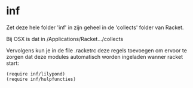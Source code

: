 inf
===

Zet deze hele folder 'inf' in zijn geheel in de 'collects' folder van Racket.

Bij OSX is dat in /Applications/Racket.../collects

Vervolgens kun je in de file .racketrc deze regels toevoegen om ervoor te zorgen dat deze modules automatisch worden ingeladen wanner racket start:

    (require inf/lilypond)
    (require inf/hulpfuncties)
